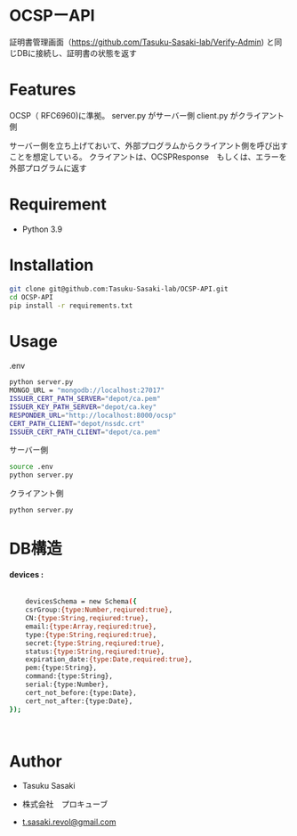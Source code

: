# OCSPーAPI
 
証明書管理画面（https://github.com/Tasuku-Sasaki-lab/Verify-Admin) と同じDBに接続し、証明書の状態を返す
 
 
 
# Features
 
OCSP（ RFC6960)に準拠。
server.py がサーバー側
client.py がクライアント側

サーバー側を立ち上げておいて、外部プログラムからクライアント側を呼び出すことを想定している。
クライアントは、OCSPResponse　もしくは、エラーを外部プログラムに返す
 
# Requirement
 
* Python 3.9
 
# Installation
 
```bash
git clone git@github.com:Tasuku-Sasaki-lab/OCSP-API.git
cd OCSP-API
pip install -r requirements.txt
```
 
# Usage
 
.env
```bash
python server.py
MONGO_URL = "mongodb://localhost:27017"
ISSUER_CERT_PATH_SERVER="depot/ca.pem"
ISSUER_KEY_PATH_SERVER="depot/ca.key"
RESPONDER_URL="http://localhost:8000/ocsp"
CERT_PATH_CLIENT="depot/nssdc.crt"
ISSUER_CERT_PATH_CLIENT="depot/ca.pem"
```
 
サーバー側
```bash
source .env
python server.py

```

クライアント側
```bash
python server.py

```
 

 
# DB構造

 #### devices :
 
```bash
	
	devicesSchema = new Schema({
    csrGroup:{type:Number,reqiured:true},
    CN:{type:String,reqiured:true},
    email:{type:Array,reqiured:true},
    type:{type:String,reqiured:true},
    secret:{type:String,reqiured:true},
    status:{type:String,reqiured:true},
    expiration_date:{type:Date,required:true},
    pem:{type:String},
    command:{type:String},
    serial:{type:Number},
    cert_not_before:{type:Date},
    cert_not_after:{type:Date},
});

	
```
 
# Author

* Tasuku Sasaki

*  株式会社　プロキューブ

* t.sasaki.revol@gmail.com
 

 
